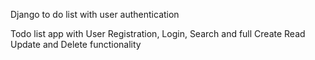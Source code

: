Django to do list with user authentication

Todo list app with User Registration, Login, Search and full Create Read Update and Delete functionality
